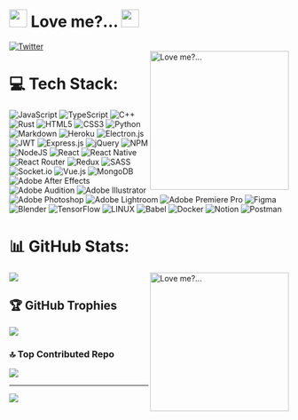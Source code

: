 <h1 align="left">
  <img src="https://media.tenor.com/r6vuW8DZoEkAAAAi/heart-love.gif" height="32"/>
    Love me?...
  <img src="https://media.tenor.com/r6vuW8DZoEkAAAAi/heart-love.gif" height="32"/>
</h1>

<!-- <h3 align="center">Middle developer.
React, Node.js, C++, Rust, blockchain developer.</h3> -->

[![Twitter](https://img.shields.io/badge/Twitter-%231DA1F2.svg?logo=Twitter&logoColor=white)](https://twitter.com/grutamew)  
<img align="right" src="https://i.pinimg.com/originals/d5/7e/06/d57e061b1045492ccf833f113139c8f4.gif" alt="Love me?..." width="250"/>

# 💻 Tech Stack:
![JavaScript](https://img.shields.io/badge/javascript-%23323330.svg?style=flat&logo=javascript&logoColor=%23F7DF1E) ![TypeScript](https://img.shields.io/badge/typescript-%23007ACC.svg?style=flat&logo=typescript&logoColor=white) ![C++](https://img.shields.io/badge/c++-%2300599C.svg?style=flat&logo=c%2B%2B&logoColor=white) ![Rust](https://img.shields.io/badge/rust-%23000000.svg?style=flat&logo=rust&logoColor=white) ![HTML5](https://img.shields.io/badge/html5-%23E34F26.svg?style=flat&logo=html5&logoColor=white) ![CSS3](https://img.shields.io/badge/css3-%231572B6.svg?style=flat&logo=css3&logoColor=white) ![Python](https://img.shields.io/badge/python-3670A0?style=flat&logo=python&logoColor=ffdd54) ![Markdown](https://img.shields.io/badge/markdown-%23000000.svg?style=flat&logo=markdown&logoColor=white) ![Heroku](https://img.shields.io/badge/heroku-%23430098.svg?style=flat&logo=heroku&logoColor=white) ![Electron.js](https://img.shields.io/badge/Electron-191970?style=flat&logo=Electron&logoColor=white) ![JWT](https://img.shields.io/badge/JWT-black?style=flat&logo=JSON%20web%20tokens) ![Express.js](https://img.shields.io/badge/express.js-%23404d59.svg?style=flat&logo=express&logoColor=%2361DAFB) ![jQuery](https://img.shields.io/badge/jquery-%230769AD.svg?style=flat&logo=jquery&logoColor=white) ![NPM](https://img.shields.io/badge/NPM-%23000000.svg?style=flat&logo=npm&logoColor=white) ![NodeJS](https://img.shields.io/badge/node.js-6DA55F?style=flat&logo=node.js&logoColor=white) ![React](https://img.shields.io/badge/react-%2320232a.svg?style=flat&logo=react&logoColor=%2361DAFB) ![React Native](https://img.shields.io/badge/react_native-%2320232a.svg?style=flat&logo=react&logoColor=%2361DAFB) ![React Router](https://img.shields.io/badge/React_Router-CA4245?style=flat&logo=react-router&logoColor=white) ![Redux](https://img.shields.io/badge/redux-%23593d88.svg?style=flat&logo=redux&logoColor=white) ![SASS](https://img.shields.io/badge/SASS-hotpink.svg?style=flat&logo=SASS&logoColor=white) ![Socket.io](https://img.shields.io/badge/Socket.io-black?style=flat&logo=socket.io&badgeColor=010101) ![Vue.js](https://img.shields.io/badge/vuejs-%2335495e.svg?style=flat&logo=vuedotjs&logoColor=%234FC08D) ![MongoDB](https://img.shields.io/badge/MongoDB-%234ea94b.svg?style=flat&logo=mongodb&logoColor=white) ![Adobe After Effects](https://img.shields.io/badge/Adobe%20After%20Effects-9999FF.svg?style=flat&logo=Adobe%20After%20Effects&logoColor=white) ![Adobe Audition](https://img.shields.io/badge/Adobe%20Audition-9999FF.svg?style=flat&logo=Adobe%20Audition&logoColor=white) ![Adobe Illustrator](https://img.shields.io/badge/adobeillustrator-%23FF9A00.svg?style=flat&logo=adobeillustrator&logoColor=white) ![Adobe Photoshop](https://img.shields.io/badge/adobephotoshop-%2331A8FF.svg?style=flat&logo=adobephotoshop&logoColor=white) ![Adobe Lightroom](https://img.shields.io/badge/Adobe%20Lightroom-31A8FF.svg?style=flat&logo=Adobe%20Lightroom&logoColor=white) ![Adobe Premiere Pro](https://img.shields.io/badge/Adobe%20Premiere%20Pro-9999FF.svg?style=flat&logo=Adobe%20Premiere%20Pro&logoColor=white) 	![Figma](https://img.shields.io/badge/figma-%23F24E1E.svg?style=flat&logo=figma&logoColor=white) ![Blender](https://img.shields.io/badge/blender-%23F5792A.svg?style=flat&logo=blender&logoColor=white) ![TensorFlow](https://img.shields.io/badge/TensorFlow-%23FF6F00.svg?style=flat&logo=TensorFlow&logoColor=white) ![LINUX](https://img.shields.io/badge/Linux-FCC624?style=flat&logo=linux&logoColor=black) ![Babel](https://img.shields.io/badge/Babel-F9DC3e?style=flat&logo=babel&logoColor=black) ![Docker](https://img.shields.io/badge/docker-%230db7ed.svg?style=flat&logo=docker&logoColor=white) ![Notion](https://img.shields.io/badge/Notion-%23000000.svg?style=flat&logo=notion&logoColor=white) ![Postman](https://img.shields.io/badge/Postman-FF6C37?style=flat&logo=postman&logoColor=white)

# 📊 GitHub Stats:

<img align="right" src="https://media.tenor.com/-vcPVJ8K0hMAAAAd/zerotwo-sad.gif" alt="Love me?..." width=250 />

<div align="left">

<!-- ![](https://github-readme-stats.vercel.app/api?username=002love&theme=dark&hide_border=true&include_all_commits=true&count_private=true)<br/> -->
![](https://github-readme-streak-stats.herokuapp.com/?user=002love&theme=dark&hide_border=true)<br/>
<!-- ![](https://github-readme-stats.vercel.app/api/top-langs/?username=002love&theme=dark&hide_border=true&include_all_commits=true&count_private=true&layout=compact) -->

</div>

## 🏆 GitHub Trophies
![](https://github-profile-trophy.vercel.app/?username=002love&theme=discord&no-frame=true&no-bg=true&margin-w=10&column=-1)

### 🔝 Top Contributed Repo
![](https://github-contributor-stats.vercel.app/api?username=002love&limit=5&theme=apprentice&combine_all_yearly_contributions=true)

---
[![](https://visitcount.itsvg.in/api?id=002love&label=Profile%20Views&color=12&icon=2&pretty=true)](https://visitcount.itsvg.in)

<!-- 100 commits in this Repo-->
<!-- Proudly created with GPRM ( https://gprm.itsvg.in ) -->
<!-- 500 commits -->
